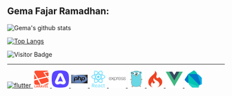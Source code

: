 ## Gema Fajar Ramadhan:

  ![Gema's github stats](https://github-readme-stats.vercel.app/api?username=gemafajar09&show_icons=true&theme=vision-friendly-light) 

   [![Top Langs](https://github-readme-stats.vercel.app/api/top-langs/?username=gemafajar09&layout=compact&theme=vision-friendly-light)](https://github.com/gemafajar09/github-readme-stats) 


![Visitor Badge](https://visitor-badge.laobi.icu/badge?page_id=gemafajar09)

<hr>
<p align="left"> 
  
<!-- <a href="https://getbootstrap.com" target="_blank"> 
    <img src="https://raw.githubusercontent.com/devicons/devicon/master/icons/bootstrap/bootstrap-plain-wordmark.svg" alt="bootstrap" width="40" height="40"/> 
</a>  -->
  
  <!-- <a href="https://www.figma.com/" target="_blank"> 
    <img src="https://www.vectorlogo.zone/logos/figma/figma-icon.svg" alt="figma" width="40" height="40"/> 
  </a>  -->
  
  <a href="https://flutter.dev" target="_blank"> 
    <img src="https://www.vectorlogo.zone/logos/flutterio/flutterio-icon.svg" alt="flutter" width="40" height="40"/> 
  </a> 
  
  <!-- <a href="https://git-scm.com/" target="_blank"> 
    <img src="https://www.vectorlogo.zone/logos/git-scm/git-scm-icon.svg" alt="git" width="40" height="40"/> 
  </a> -->
  
  <!-- <a href="https://www.w3.org/html/" target="_blank"> 
    <img src="https://raw.githubusercontent.com/devicons/devicon/master/icons/html5/html5-original-wordmark.svg" alt="html5" width="40" height="40"/> 
  </a> 
  
  <a href="https://www.w3schools.com/css/" target="_blank"> 
    <img src="https://raw.githubusercontent.com/devicons/devicon/master/icons/css3/css3-original-wordmark.svg" alt="css3" width="40" height="40"/> 
  </a>  -->
  
<!--   <a href="https://developer.mozilla.org/en-US/docs/Web/JavaScript" target="_blank"> 
    <img src="https://raw.githubusercontent.com/devicons/devicon/master/icons/javascript/javascript-original.svg" alt="javascript" width="40" height="40"/> 
  </a>  -->

  <a href="https://laravel.com/" target="_blank"> 
    <img src="https://raw.githubusercontent.com/devicons/devicon/master/icons/laravel/laravel-plain-wordmark.svg" alt="laravel" width="40" height="40"/> 
  </a> 
  
  <!-- <a href="https://www.mysql.com/" target="_blank"> 
    <img src="https://raw.githubusercontent.com/devicons/devicon/master/icons/mysql/mysql-original-wordmark.svg" alt="mysql" width="40" height="40"/> 
  </a>  -->
  
  <a href="https://adonisjs.com" target="_blank"> 
    <img src="https://github.com/devicons/devicon/blob/master/icons/adonisjs/adonisjs-original.svg" alt="nodejs" width="40" height="40"/> 
  </a> 
  
  <a href="https://www.php.net" target="_blank"> 
    <img src="https://raw.githubusercontent.com/devicons/devicon/master/icons/php/php-original.svg" alt="php" width="40" height="40"/> 
  </a> 
  
  <a href="https://reactjs.org/" target="_blank"> 
    <img src="https://raw.githubusercontent.com/devicons/devicon/master/icons/react/react-original-wordmark.svg" alt="react" width="40" height="40"/> 
  </a> 
  
  <a href="https://expressjs.com" target="_blank"> 
    <img src="https://raw.githubusercontent.com/devicons/devicon/master/icons/express/express-original-wordmark.svg" alt="express" width="40" height="40"/> 
  </a> 
  
  <a href="https://go.dev" target="_blank"> 
    <img src="https://raw.githubusercontent.com/devicons/devicon/1119b9f84c0290e0f0b38982099a2bd027a48bf1/icons/go/go-original.svg" alt="express" width="40" height="40"/> 
  </a> 
  
  <!-- <a href="https://firebase.google.com/?hl=id" target="_blank"> 
    <img src="https://raw.githubusercontent.com/devicons/devicon/1119b9f84c0290e0f0b38982099a2bd027a48bf1/icons/firebase/firebase-plain.svg" alt="express" width="40" height="40"/> 
  </a>  -->
  
  <a href="https://www.codeigniter.com/" target="_blank"> 
    <img src="https://raw.githubusercontent.com/devicons/devicon/1119b9f84c0290e0f0b38982099a2bd027a48bf1/icons/codeigniter/codeigniter-plain.svg" alt="express" width="40" height="40"/> 
  </a> 
  
  <!-- <a href="https://jquery.com/" target="_blank"> 
    <img src="https://raw.githubusercontent.com/devicons/devicon/1119b9f84c0290e0f0b38982099a2bd027a48bf1/icons/jquery/jquery-plain.svg" alt="express" width="40" height="40"/> 
  </a>  -->
  
  <a href="https://vuejs.org/" target="_blank"> 
    <img src="https://raw.githubusercontent.com/devicons/devicon/1119b9f84c0290e0f0b38982099a2bd027a48bf1/icons/vuejs/vuejs-original.svg" alt="express" width="40" height="40"/> 
  </a> 
  
  <a href="https://dart.dev/" target="_blank"> 
    <img src="https://raw.githubusercontent.com/devicons/devicon/1119b9f84c0290e0f0b38982099a2bd027a48bf1/icons/dart/dart-original.svg" alt="express" width="40" height="40"/> 
  </a> 

</p>

